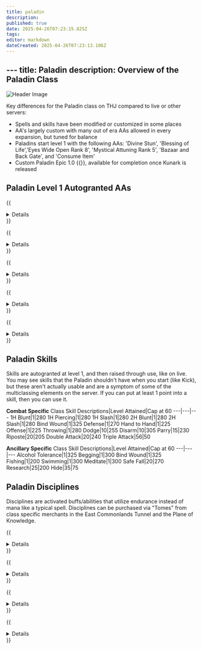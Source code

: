 ```yaml
---
title: paladin
description: 
published: true
date: 2025-04-26T07:23:15.825Z
tags: 
editor: markdown
dateCreated: 2025-04-26T07:23:13.106Z
---
```


﻿---
title: Paladin
description: Overview of the Paladin Class
---

![Header Image](/images/classes.webp)

Key differences for the Paladin class on THJ compared to live or other servers:

- Spells and skills have been modified or customized in some places
- AA's largely custom with many out of era AAs allowed in every expansion, but tuned for balance
- Paladins start level 1 with the following AAs: 'Divine Stun', 'Blessing of Life','Eyes Wide Open Rank 8', 'Mystical Attuning Rank 5', 'Bazaar and Back Gate', and 'Consume Item'
- Custom Paladin Epic 1.0 {{<item id="???" name="Fiery Defender" link="/equipment-guide/epics/pal-epic/">}}, available for completion once Kunark is released

## Paladin Level 1 Autogranted AAs

{{<details title="Divine Stun (Active)">}}
Every 30 seconds, training in this ability gives you a new, fast-casting spell that has a chance to stun/interrupt NPCs up to level 68. {{</details>}}

{{<details title="Blessing of Life(Passive)">}}
Grants a Paladin an innate chance to heal himself with each swing.
{{</details>}}

{{<details title="Bazaar and Back Gate (Active)">}}
Every 10 minutes, allows you to teleport to the Bazaar when out of combat.
{{</details>}}

{{<details title="Eyes Wide Open Rank 8 (Passive)">}}
This passive ability increases the capacity of your extended target window by one slot per rank.
{{</details>}}

{{<details title="Mystical Attuning Rank 5 (Passive)">}}
This ability increases the number of mystical effects that can affect you at once by 1 per rank.
{{</details>}}

## Paladin Skills

Skills are autogranted at level 1, and then raised through use, like on live. You may see skills that the Paladin shouldn't have when you start (like Kick), but these aren't actually usable and are a symptom of some of the multiclassing elements on the server. If you can put at least 1 point into a skill, then you can use it.

**Combat Specific**
Class Skill Descriptions|Level Attained|Cap at 60
---|---|---
1H Blunt|1|280
1H Piercing|1|280
1H Slash|1|280
2H Blunt|1|280
2H Slash|1|280
Bind Wound|1|325
Defense|1|270
Hand to Hand|1|225
Offense|1|225
Throwing|1|280
Dodge|10|255
Disarm|10|305
Parry|15|230
Riposte|20|205
Double Attack|20|240
Triple Attack|56|50

**Ancillary Specific**
Class Skill Descriptions|Level Attained|Cap at 60
---|---|---
Alcohol Tolerance|1|325
Begging|1|300
Bind Wound|1|325
Fishing|1|200
Swimming|1|300
Meditate|1|300
Safe Fall|20|270
Research|25|200
Hide|35|75

## Paladin Disciplines
Disciplines are activated buffs/abilities that utilize endurance instead of mana like a typical spell.  Disciplines can be purchased via "Tomes" from class specific merchants in the East Commonlands Tunnel and the Plane of Knowledge.

{{<details title="Fearless (lvl 40)">}}
Fear Immunity
{{</details>}}

{{<details title="Holyforge(lvl 55)">}}
Bathes your weapon in a holy light, providing a chance to do severe damage to undead targets.
{{</details>}}

{{<details title="Deflection (lvl 59)">}}
Increases your combat reflexes, allowing you to block most attacks with your shield.
{{</details>}}

{{<details title="Sanctification(lvl 60)">}}
Surrounds your body in an aura of sanctification, turning aside most detrimental spells.
{{</details>}}